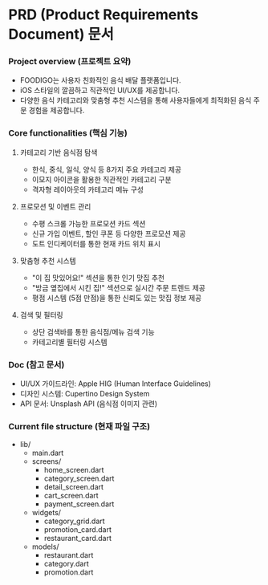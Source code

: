 # PRD (Product Requirements Document) 문서

### Project overview (프로젝트 요약)
- FOODIGO는 사용자 친화적인 음식 배달 플랫폼입니다.
- iOS 스타일의 깔끔하고 직관적인 UI/UX를 제공합니다.
- 다양한 음식 카테고리와 맞춤형 추천 시스템을 통해 사용자들에게 최적화된 음식 주문 경험을 제공합니다.

### Core functionalities (핵심 기능)
1. 카테고리 기반 음식점 탐색
   - 한식, 중식, 일식, 양식 등 8가지 주요 카테고리 제공
   - 이모지 아이콘을 활용한 직관적인 카테고리 구분
   - 격자형 레이아웃의 카테고리 메뉴 구성

2. 프로모션 및 이벤트 관리
   - 수평 스크롤 가능한 프로모션 카드 섹션
   - 신규 가입 이벤트, 할인 쿠폰 등 다양한 프로모션 제공
   - 도트 인디케이터를 통한 현재 카드 위치 표시

3. 맞춤형 추천 시스템
   - "이 집 맛있어요!" 섹션을 통한 인기 맛집 추천
   - "방금 옆집에서 시킨 집!" 섹션으로 실시간 주문 트렌드 제공
   - 평점 시스템 (5점 만점)을 통한 신뢰도 있는 맛집 정보 제공

4. 검색 및 필터링
   - 상단 검색바를 통한 음식점/메뉴 검색 기능
   - 카테고리별 필터링 시스템

### Doc (참고 문서)
- UI/UX 가이드라인: Apple HIG (Human Interface Guidelines)
- 디자인 시스템: Cupertino Design System
- API 문서: Unsplash API (음식점 이미지 관련)

### Current file structure (현재 파일 구조)
- lib/
  - main.dart
  - screens/
    - home_screen.dart
    - category_screen.dart
    - detail_screen.dart
    - cart_screen.dart
    - payment_screen.dart
  - widgets/
    - category_grid.dart
    - promotion_card.dart
    - restaurant_card.dart
  - models/
    - restaurant.dart
    - category.dart
    - promotion.dart
